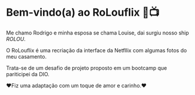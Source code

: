 # Bem-vindo(a) ao RoLouflix 🎥📺
Me chamo Rodrigo e minha esposa se chama Louise, dai surgiu nosso ship *ROLOU*.

O RoLouflix é uma recriação da interface da Netfllix com algumas fotos do meu casamento.

Trata-se de um desafio de projeto proposto em um bootcamp que pariticipei da DIO.

♥Fiz uma adaptação com um toque de amor e carinho.♥
